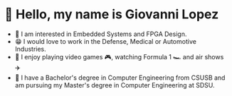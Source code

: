 # 👋 Hello, my name is Giovanni Lopez
- 🧐 I am interested in Embedded Systems and FPGA Design.
- 😁 I would love to work in the Defense, Medical or Automotive Industries.
- 👀 I enjoy playing video games 🎮, watching Formula 1 🏎️ and air shows ✈️
- 🏫 I have a Bachelor's degree in Computer Engineering from CSUSB and am pursuing my Master's degree in Computer Engineering at SDSU.
